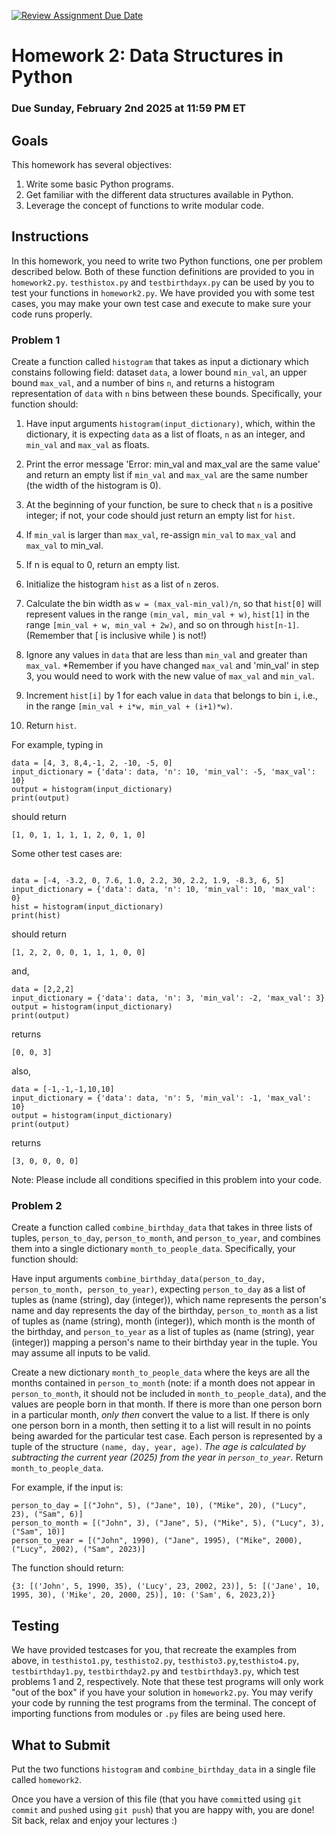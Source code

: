 [![Review Assignment Due Date](https://classroom.github.com/assets/deadline-readme-button-22041afd0340ce965d47ae6ef1cefeee28c7c493a6346c4f15d667ab976d596c.svg)](https://classroom.github.com/a/fiQ17OpV)
# Homework 2: Data Structures in Python

### Due Sunday, February 2nd 2025 at 11:59 PM ET

## Goals

This homework has several objectives:

1. Write some basic Python programs.
2. Get familiar with the different data structures available in Python.
3. Leverage the concept of functions to write modular code.

## Instructions

In this homework, you need to write two Python functions, one per problem described below. Both of these function definitions are provided to you in `homework2.py`. `testhistox.py` and `testbirthdayx.py` can be used by you to test your functions in `homework2.py`. We have provided you with some test cases, you may make your own test case and execute to make sure your code runs properly.

### Problem 1

Create a function called `histogram` that takes as input a dictionary which constains following field: dataset `data`, a lower bound `min_val`, an upper bound `max_val`, and a number of bins `n`, and returns a histogram representation of `data` with `n` bins between these bounds. Specifically, your function should:

1. Have input arguments `histogram(input_dictionary)`, which, within the dictionary, it is expecting `data` as a list of floats, `n` as an integer, and `min_val` and `max_val` as floats.

2. Print the error message 'Error: min_val and max_val are the same value' and return an empty list if `min_val` and `max_val` are the same number (the width of the histogram is 0).

3. At the beginning of your function, be sure to check that `n` is a positive integer; if not, your code should just return an empty list for `hist`.

4. If `min_val` is larger than `max_val`, re-assign `min_val` to `max_val` and `max_val` to min_val.

5. If n is equal to 0, return an empty list.

6. Initialize the histogram `hist` as a list of `n` zeros.

7. Calculate the bin width as `w = (max_val-min_val)/n`, so that `hist[0]` will represent values in the range `(min_val, min_val + w)`, `hist[1]` in the range `[min_val + w, min_val + 2w)`, and so on through `hist[n-1]`. (Remember that [ is inclusive while ) is not!)

8. Ignore any values in `data` that are less than `min_val` and greater than `max_val`. *Remember if you have changed `max_val` and 'min_val' in step 3, you would need to work with the new value of `max_val` and `min_val`.

9. Increment `hist[i]` by 1 for each value in `data` that belongs to bin `i`, i.e., in the range `[min_val + i*w, min_val + (i+1)*w)`.

10. Return `hist`.



For example, typing in

```
data = [4, 3, 8,4,-1, 2, -10, -5, 0]
input_dictionary = {'data': data, 'n': 10, 'min_val': -5, 'max_val': 10}
output = histogram(input_dictionary)
print(output)
```

should return

```
[1, 0, 1, 1, 1, 1, 2, 0, 1, 0]
```
Some other test cases are:

```

data = [-4, -3.2, 0, 7.6, 1.0, 2.2, 30, 2.2, 1.9, -8.3, 6, 5]
input_dictionary = {'data': data, 'n': 10, 'min_val': 10, 'max_val': 0}
hist = histogram(input_dictionary)
print(hist)
```

should return

```
[1, 2, 2, 0, 0, 1, 1, 1, 0, 0]
```
and,
```
data = [2,2,2]
input_dictionary = {'data': data, 'n': 3, 'min_val': -2, 'max_val': 3}
output = histogram(input_dictionary)
print(output)
```
returns
```
[0, 0, 3]
```
also, 
```
data = [-1,-1,-1,10,10]
input_dictionary = {'data': data, 'n': 5, 'min_val': -1, 'max_val': 10}
output = histogram(input_dictionary)
print(output)
```
returns 
```
[3, 0, 0, 0, 0]
```
Note: Please include all conditions specified in this problem into your code. 

### Problem 2

Create a function called `combine_birthday_data` that takes in three lists of tuples, `person_to_day`, `person_to_month`, and `person_to_year`, and combines them into a single dictionary `month_to_people_data`. Specifically, your function should:

Have input arguments `combine_birthday_data(person_to_day, person_to_month, person_to_year)`, expecting `person_to_day` as a list of tuples as (name (string), day (integer)), which name represents the person's name and day represents the day of the birthday, `person_to_month` as a list of tuples as (name (string), month (integer)), which month is the month of the birthday, and `person_to_year` as a list of tuples as (name (string), year (integer)) mapping a person's name to their birthday year in the tuple. You may assume all inputs to be valid.

Create a new dictionary `month_to_people_data` where the keys are all the months contained in `person_to_month` (note: if a month does not appear in `person_to_month`, it should not be included in `month_to_people_data`), and the values are people born in that month. If there is more than one person born in a particular month, *only then* convert the value to a list. If there is only one person born in a month, then setting it to a list will result in no points being awarded for the particular test case. Each person is represented by a tuple of the structure `(name, day, year, age)`. *The age is calculated by subtracting the current year (2025) from the year in `person_to_year`.*
Return `month_to_people_data`.

For example, if the input is:

```
person_to_day = [("John", 5), ("Jane", 10), ("Mike", 20), ("Lucy", 23), ("Sam", 6)]
person_to_month = [("John", 3), ("Jane", 5), ("Mike", 5), ("Lucy", 3), ("Sam", 10)]
person_to_year = [("John", 1990), ("Jane", 1995), ("Mike", 2000), ("Lucy", 2002), ("Sam", 2023)]

```

The function should return:

```
{3: [('John', 5, 1990, 35), ('Lucy', 23, 2002, 23)], 5: [('Jane', 10, 1995, 30), ('Mike', 20, 2000, 25)], 10: ('Sam', 6, 2023,2)}

```
## Testing

We have provided testcases for you, that recreate the examples from above, in `testhisto1.py`, `testhisto2.py`, `testhisto3.py`,`testhisto4.py`, `testbirthday1.py`, `testbirthday2.py` and `testbirthday3.py`, which test problems 1 and 2, respectively. Note that these test programs will only work "out of the box" if you have your solution in `homework2.py`. You may verify your code by running the test programs from the terminal. The concept of importing functions from modules or `.py` files are being used here.


## What to Submit

Put the two functions `histogram` and `combine_birthday_data` in a single file called `homework2`.

Once you have a version of this file (that you have `commit`ted using `git commit` and `push`ed using `git push`) that you are happy with, you are done!
Sit back, relax and enjoy your lectures :)
